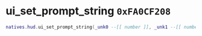 # ui_set_prompt_string `0xFA0CF208`

```lua
natives.hud.ui_set_prompt_string(_unk0 --[[ number ]], _unk1 --[[ number ]])
```